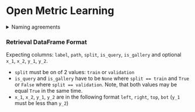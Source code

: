 # Open Metric Learning

<details>
<summary>Naming agreements</summary>
<p>

### Samples, Labels, Categories

As an example let's consider DeepFashion dataset.
It includes thousands of fashion item ids (we name them `labels` and several photos for each item id
 (we name this individual photos as `samples`).
All of the fashion item ids have their groups like "skirts", "jackets", "shorts" and so on (we name them `categories`).

Note, we avoid using the term `classes` to avoid misunderstanding.


### Miner, Sampler
* `Sampler` - uses to form batches and passes to `DataLoader`
* `Miner` - uses to form pairs or triplets, usually after batch was formed by `Sampler`

</p>
</details>





### Retrieval DataFrame Format
Expecting columns: `label`, `path`, `split`, `is_query`, `is_gallery` and
optional `x_1`, `x_2`, `y_1`, `y_2`.

* `split` must be on of 2 values: `train` or `validation`
* `is_query` and `is_gallery` have to be `None` where `split == train` and `True`
or `False` where `split == validation`. Note, that both values may be equal `True` in
the same time.
* `x_1`, `x_2`, `y_1`, `y_2` are in the following format `left`, `right`, `top`, `bot` (`y_1` must be less than `y_2`)
